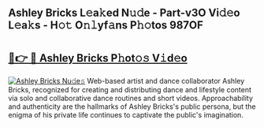 ## Ashley Bricks L𝚎a𝚔ed N𝚞𝚍e - Part-v3O Vi𝚍𝚎o L𝚎a𝚔s - H𝚘𝚝 O𝚗𝚕yf𝚊ns P𝚑𝚘tos 987OF

# <h2><a href="http://kf46paq.oniu.top/?m=Ashley+Bricks">🔗👉 🔴 Ashley Bricks P𝚑ot𝚘𝚜 V𝚒d𝚎o</a></h2>

[![Ashley Bricks Nu𝚍e𝚜](https://i.imgur.com/0qMVB7G.gif)](http://kf46paq.oniu.top/?m=Ashley+Bricks)
Web-based artist and dance collaborator Ashley Bricks, recognized for creating and distributing dance and lifestyle content via solo and collaborative dance routines and short videos. Approachability and authenticity are the hallmarks of Ashley Bricks's public persona, but the enigma of his private life continues to captivate the public's imagination.  
